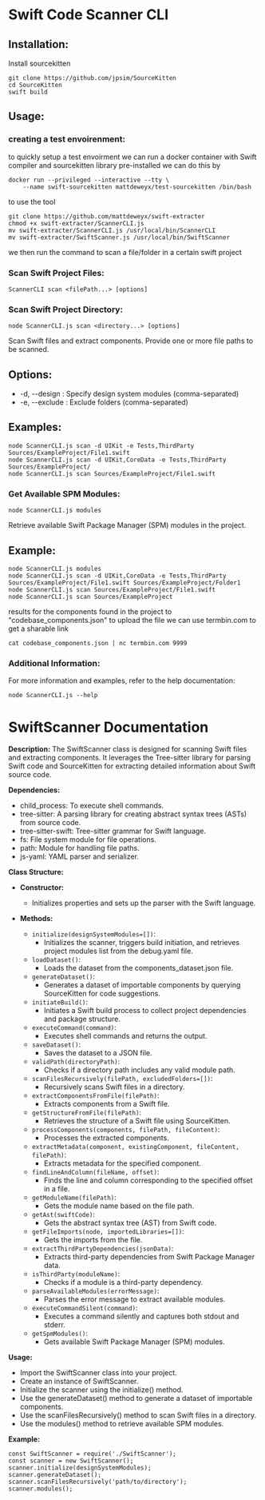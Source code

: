 # Swift Code Scanner CLI

## Installation:
Install sourcekitten
```
git clone https://github.com/jpsim/SourceKitten
cd SourceKitten
swift build
```


## Usage:
### creating a test envoirenment:
to quickly setup a test envoirment we can run a docker container with Swift compiler and sourcekitten library pre-installed
we can do this by 
```
docker run --privileged --interactive --tty \
    --name swift-sourcekitten mattdeweyx/test-sourcekitten /bin/bash
```

to use the tool

```
git clone https://github.com/mattdeweyx/swift-extracter
chmod +x swift-extracter/ScannerCLI.js
mv swift-extracter/ScannerCLI.js /usr/local/bin/ScannerCLI
mv swift-extracter/SwiftScanner.js /usr/local/bin/SwiftScanner
```

we then run the command to scan a file/folder in a certain swift project

### Scan Swift Project Files:
```
ScannerCLI scan <filePath...> [options]
```

### Scan Swift Project Directory:
```
node ScannerCLI.js scan <directory...> [options]
```

Scan Swift files and extract components. Provide one or more file paths to be scanned.

## Options:
- -d, --design <design>: Specify design system modules (comma-separated)
- -e, --exclude <exclude>: Exclude folders (comma-separated)

## Examples:
```
node ScannerCLI.js scan -d UIKit -e Tests,ThirdParty Sources/ExampleProject/File1.swift
node ScannerCLI.js scan -d UIKit,CoreData -e Tests,ThirdParty Sources/ExampleProject/
node ScannerCLI.js scan Sources/ExampleProject/File1.swift
```

### Get Available SPM Modules:
```
node ScannerCLI.js modules
```
Retrieve available Swift Package Manager (SPM) modules in the project.

## Example:
```
node ScannerCLI.js modules
node ScannerCLI.js scan -d UIKit,CoreData -e Tests,ThirdParty Sources/ExampleProject/File1.swift Sources/ExampleProject/Folder1
node ScannerCLI.js scan Sources/ExampleProject/File1.swift
node ScannerCLI.js scan Sources/ExampleProject
```
results for the components found in the project to "codebase_components.json"
to upload the file we can use termbin.com to get a sharable link
```
cat codebase_components.json | nc termbin.com 9999
```

### Additional Information:

For more information and examples, refer to the help documentation:
```
node ScannerCLI.js --help
```

# SwiftScanner Documentation

**Description:**
The SwiftScanner class is designed for scanning Swift files and extracting components. It leverages the Tree-sitter library for parsing Swift code and SourceKitten for extracting detailed information about Swift source code.

**Dependencies:**
- child_process: To execute shell commands.
- tree-sitter: A parsing library for creating abstract syntax trees (ASTs) from source code.
- tree-sitter-swift: Tree-sitter grammar for Swift language.
- fs: File system module for file operations.
- path: Module for handling file paths.
- js-yaml: YAML parser and serializer.

**Class Structure:**
- **Constructor:**
  - Initializes properties and sets up the parser with the Swift language.

- **Methods:**
  - `initialize(designSystemModules=[])`:
    - Initializes the scanner, triggers build initiation, and retrieves project modules list from the debug.yaml file.
  - `loadDataset()`:
    - Loads the dataset from the components_dataset.json file.
  - `generateDataset()`:
    - Generates a dataset of importable components by querying SourceKitten for code suggestions.
  - `initiateBuild()`:
    - Initiates a Swift build process to collect project dependencies and package structure.
  - `executeCommand(command)`:
    - Executes shell commands and returns the output.
  - `saveDataset()`:
    - Saves the dataset to a JSON file.
  - `validPath(directoryPath)`:
    - Checks if a directory path includes any valid module path.
  - `scanFilesRecursively(filePath, excludedFolders=[])`:
    - Recursively scans Swift files in a directory.
  - `extractComponentsFromFile(filePath)`:
    - Extracts components from a Swift file.
  - `getStructureFromFile(filePath)`:
    - Retrieves the structure of a Swift file using SourceKitten.
  - `processComponents(components, filePath, fileContent)`:
    - Processes the extracted components.
  - `extractMetadata(component, existingComponent, fileContent, filePath)`:
    - Extracts metadata for the specified component.
  - `findLineAndColumn(fileName, offset)`:
    - Finds the line and column corresponding to the specified offset in a file.
  - `getModuleName(filePath)`:
    - Gets the module name based on the file path.
  - `getAst(swiftCode)`:
    - Gets the abstract syntax tree (AST) from Swift code.
  - `getFileImports(node, importedLibraries=[])`:
    - Gets the imports from the file.
  - `extractThirdPartyDependencies(jsonData)`:
    - Extracts third-party dependencies from Swift Package Manager data.
  - `isThirdParty(moduleName)`:
    - Checks if a module is a third-party dependency.
  - `parseAvailableModules(errorMessage)`:
    - Parses the error message to extract available modules.
  - `executeCommandSilent(command)`:
    - Executes a command silently and captures both stdout and stderr.
  - `getSpmModules()`:
    - Gets available Swift Package Manager (SPM) modules.

**Usage:**
- Import the SwiftScanner class into your project.
- Create an instance of SwiftScanner.
- Initialize the scanner using the initialize() method.
- Use the generateDataset() method to generate a dataset of importable components.
- Use the scanFilesRecursively() method to scan Swift files in a directory.
- Use the modules() method to retrieve available SPM modules.

**Example:**
```
const SwiftScanner = require('./SwiftScanner');
const scanner = new SwiftScanner();
scanner.initialize(designSystemModules);
scanner.generateDataset();
scanner.scanFilesRecursively('path/to/directory');
scanner.modules();
```
